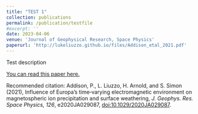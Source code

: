 ```yaml
---
title: "TEST 1"
collection: publications
permalink: /publication/testfile
#excerpt: ''
date: 2023-04-06
venue: 'Journal of Geophysical Research, Space Physics'
paperurl: 'http://lukeliuzzo.github.io/files/Addison_etal_2021.pdf'
---
```

Test description

[You can read this paper here.](http://lukeliuzzo.github.io/files/Addison_etal_2021.pdf)

Recommended citation: Addison, P., L. Liuzzo, H. Arnold, and S. Simon (2021), Influence of Europa’s time‐varying electromagnetic environment on magnetospheric ion precipitation and surface weathering, <i>J. Geophys. Res. Space Physics, 126</i>, e2020JA029087, [doi:10.1029/2020JA029087](https://doi.org/10.1029/2020JA029087).
